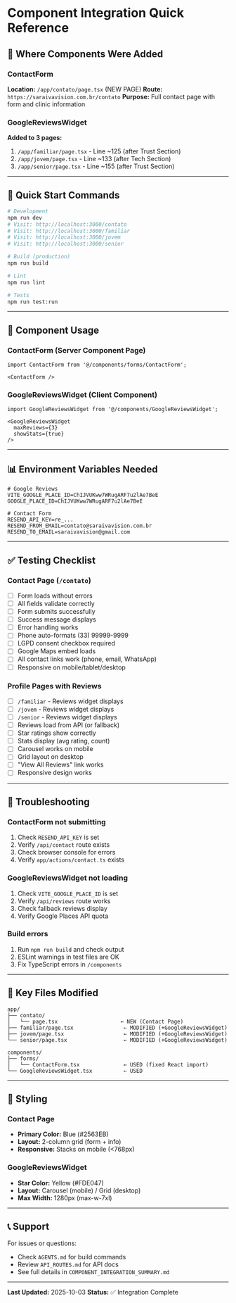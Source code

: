 # Component Integration Quick Reference

## 📍 Where Components Were Added

### ContactForm
**Location:** `/app/contato/page.tsx` (NEW PAGE)
**Route:** `https://saraivavision.com.br/contato`
**Purpose:** Full contact page with form and clinic information

### GoogleReviewsWidget  
**Added to 3 pages:**

1. `/app/familiar/page.tsx` - Line ~125 (after Trust Section)
2. `/app/jovem/page.tsx` - Line ~133 (after Tech Section)  
3. `/app/senior/page.tsx` - Line ~155 (after Trust Section)

---

## 🚀 Quick Start Commands

```bash
# Development
npm run dev
# Visit: http://localhost:3000/contato
# Visit: http://localhost:3000/familiar
# Visit: http://localhost:3000/jovem
# Visit: http://localhost:3000/senior

# Build (production)
npm run build

# Lint
npm run lint

# Tests
npm run test:run
```

---

## 🔧 Component Usage

### ContactForm (Server Component Page)
```tsx
import ContactForm from '@/components/forms/ContactForm';

<ContactForm />
```

### GoogleReviewsWidget (Client Component)
```tsx
import GoogleReviewsWidget from '@/components/GoogleReviewsWidget';

<GoogleReviewsWidget 
  maxReviews={3} 
  showStats={true} 
/>
```

---

## 📊 Environment Variables Needed

```env
# Google Reviews
VITE_GOOGLE_PLACE_ID=ChIJVUKww7WRugARF7u2lAe7BeE
GOOGLE_PLACE_ID=ChIJVUKww7WRugARF7u2lAe7BeE

# Contact Form
RESEND_API_KEY=re_...
RESEND_FROM_EMAIL=contato@saraivavision.com.br
RESEND_TO_EMAIL=saraivavision@gmail.com
```

---

## ✅ Testing Checklist

### Contact Page (`/contato`)
- [ ] Form loads without errors
- [ ] All fields validate correctly
- [ ] Form submits successfully
- [ ] Success message displays
- [ ] Error handling works
- [ ] Phone auto-formats (33) 99999-9999
- [ ] LGPD consent checkbox required
- [ ] Google Maps embed loads
- [ ] All contact links work (phone, email, WhatsApp)
- [ ] Responsive on mobile/tablet/desktop

### Profile Pages with Reviews
- [ ] `/familiar` - Reviews widget displays
- [ ] `/jovem` - Reviews widget displays
- [ ] `/senior` - Reviews widget displays
- [ ] Reviews load from API (or fallback)
- [ ] Star ratings show correctly
- [ ] Stats display (avg rating, count)
- [ ] Carousel works on mobile
- [ ] Grid layout on desktop
- [ ] "View All Reviews" link works
- [ ] Responsive design works

---

## 🐛 Troubleshooting

### ContactForm not submitting
1. Check `RESEND_API_KEY` is set
2. Verify `/api/contact` route exists
3. Check browser console for errors
4. Verify `app/actions/contact.ts` exists

### GoogleReviewsWidget not loading
1. Check `VITE_GOOGLE_PLACE_ID` is set
2. Verify `/api/reviews` route works
3. Check fallback reviews display
4. Verify Google Places API quota

### Build errors
1. Run `npm run build` and check output
2. ESLint warnings in test files are OK
3. Fix TypeScript errors in `/components`

---

## 📁 Key Files Modified

```
app/
├── contato/
│   └── page.tsx                    ← NEW (Contact Page)
├── familiar/page.tsx                ← MODIFIED (+GoogleReviewsWidget)
├── jovem/page.tsx                   ← MODIFIED (+GoogleReviewsWidget)  
└── senior/page.tsx                  ← MODIFIED (+GoogleReviewsWidget)

components/
├── forms/
│   └── ContactForm.tsx              ← USED (fixed React import)
└── GoogleReviewsWidget.tsx          ← USED
```

---

## 🎨 Styling

### Contact Page
- **Primary Color:** Blue (#2563EB)
- **Layout:** 2-column grid (form + info)
- **Responsive:** Stacks on mobile (<768px)

### GoogleReviewsWidget  
- **Star Color:** Yellow (#FDE047)
- **Layout:** Carousel (mobile) / Grid (desktop)
- **Max Width:** 1280px (max-w-7xl)

---

## 📞 Support

For issues or questions:
- Check `AGENTS.md` for build commands
- Review `API_ROUTES.md` for API docs
- See full details in `COMPONENT_INTEGRATION_SUMMARY.md`

---

**Last Updated:** 2025-10-03
**Status:** ✅ Integration Complete
